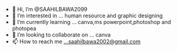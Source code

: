- 👋 Hi, I’m @SAAHILBAWA2099
- 👀 I’m interested in ... human resource and graphic designing
- 🌱 I’m currently learning ... canva,ms powerpoint,photoshop and photopea
- 💞️ I’m looking to collaborate on ... canva
- 📫 How to reach me ...saahilbawa2002@gmail.com

<!---
SAAHILBAWA2099/SAAHILBAWA2099 is a ✨ special ✨ repository because its `README.md` (this file) appears on your GitHub profile.
You can click the Preview link to take a look at your changes.
--->
